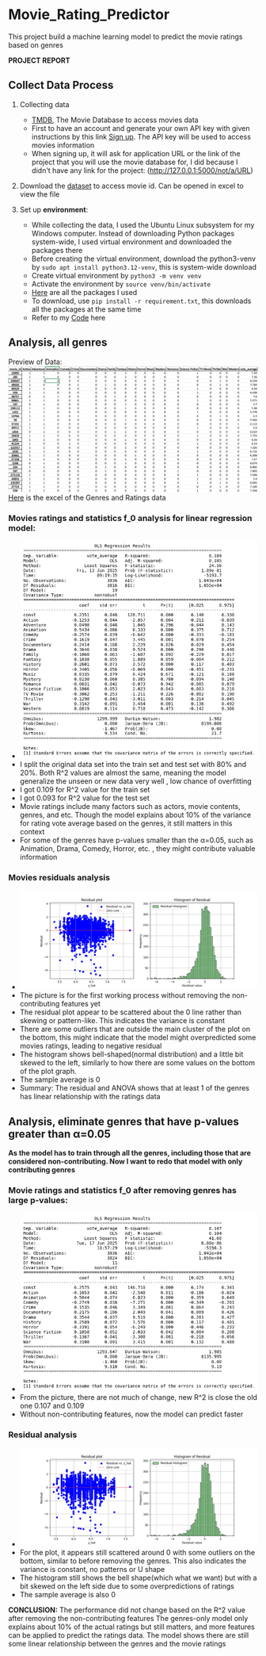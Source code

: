 # Movie_Rating_Predictor
This project build a machine learning model to predict the movie ratings based on genres

**PROJECT REPORT** <br/>

## Collect Data Process
1. Collecting data 
    - [TMDB](https://developer.themoviedb.org/docs/getting-started), The Movie Database to access movies data
    - First to have an account and generate your own API key with given instructions by this link [Sign up](https://www.themoviedb.org/settings/api). The API key will be used to access movies information
    - When signing up, it will ask for application URL or the link of the project that you will use the movie database for, I did because I didn't have any link for the project: (http://127.0.0.1:5000/not/a/URL)
    
2. Download the [dataset](./tmdb_5000_credits.csv) to access movie id. Can be opened in excel to view the file
3. Set up **environment**: 
    - While collecting the data, I used the Ubuntu Linux subsystem for my Windows computer. Instead of downloading Python packages system-wide, I used virtual environment and downloaded the packages there 
    - Before creating the virtual environment, download the python3-venv by `sudo apt install python3.12-venv`, this is system-wide download
    - Create virtual environment by `python3 -m venv venv` 
    - Activate the environment by `source venv/bin/activate`
    - [Here](./requirements.txt) are all the packages I used 
    - To download, use `pip install -r requirement.txt`, this downloads all the packages at the same time
    - Refer to my [Code](./getData.py) here

## Analysis, all genres 
Preview of Data: ![alt text](./Images/Data_Preview.png)
[Here](./movie_data.xlsx) is the excel of the Genres and Ratings data

### Movies ratings and statistics f_0 analysis for linear regression model:
- ![alt text](./Images/OLS_ratings.png)
- I split the original data set into the train set and test set with 80% and 20%. Both R^2 values are almost the same, meaning the model generalize the unseen or new data very well , low chance of overfitting 
- I got 0.109 for R^2 value for the train set
- I got 0.093 for R^2 value for the test set
- Movie ratings include many factors such as actors, movie contents, genres, and etc. Though the model explains about 10% of the variance for rating vote average based on the genres, it still matters in this context 
- For some of the genres have p-values smaller than the α=0.05, such as Animation, Drama, Comedy, Horror, etc. , they might contribute valuable information 

### Movies residuals analysis 
- ![alt text](./Images/ratings_residual_and_histogram.png)
- The picture is for the first working process without removing the non-contributing features yet 
- The residual plot appear to be scattered about the 0 line rather than skewing or pattern-like. This indicates the variance is constant 
- There are some outliers that are outside the main cluster of the plot on the bottom, this might indicate that the model might overpredicted some movies ratings, leading to negative residual 
- The histogram shows bell-shaped(normal distribution) and a little bit skewed to the left, similarly to how there are some values on the bottom of the plot graph. 
- The sample average is 0 
- Summary: The residual and ANOVA shows that at least 1 of the genres has linear relationship with the ratings data 

## Analysis, eliminate genres that have p-values greater than α=0.05

**As the model has to train through all the genres, including those that are considered non-contributing. Now I want to redo that model with only contributing genres**

### Movie ratings and statistics f_0 after removing genres has large p-values:
- ![alt text](./Images/adjusted_OLS_ratings.png)
- From the picture, there are not much of change, new R^2 is close the old one 0.107 and 0.109 
- Without non-contributing features, now the model can predict faster 
### Residual analysis 
- ![alt text](./Images/adjusted_ratings_residual_plot.png)
- For the plot, it appears still scattered around 0 with some outliers on the bottom, similar to before removing the genres. This also indicates the variance is constant, no patterns or U shape 
- The histogram still shows the bell shape(which what we want) but with a bit skewed on the left side due to some overpredictions of ratings 
- The sample average is also 0 

**CONCLUSION:** The performance did not change based on the R^2 value after removing the non-contributing features
The genres-only model only explains about 10% of the actual ratings but still matters, and more features can be applied to predict the ratings data. The model shows there are still some linear relationship between the genres and the movie ratings

